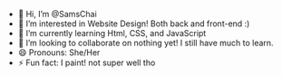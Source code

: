 - 👋 Hi, I’m @SamsChai
- 👀 I’m interested in Website Design! Both back and front-end :)
- 🌱 I’m currently learning Html, CSS, and JavaScript
- 💞️ I’m looking to collaborate on nothing yet! I still have much to learn.
- 😄 Pronouns: She/Her
- ⚡ Fun fact: I paint! not super well tho

<!---
SamsChai/SamsChai is a ✨ special ✨ repository because its `README.md` (this file) appears on your GitHub profile.
You can click the Preview link to take a look at your changes.
--->
